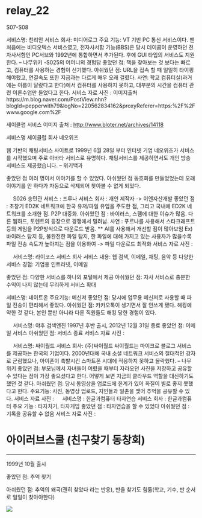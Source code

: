 # relay_22

S07-S08

서비스명: 천리안
서비스 회사: 미디어로그
주요 기능: VT 기반 PC 통신 서비스이다. 맨 처음에는 비디오텍스 서비스였고, 전자사서함 기능(BBS)은 당시 데이콤이 운영하던 전자사서함인 PC서브와 1992년에 통합하면서 추가된다. 후에 GUI 타입의 서비스도 지원한다. – 나무위키
-S025의 어머니의 경험담
좋았던 점: 책을 찾아보는 것 보다는 빠르고, 컴퓨터를 사용하는 경험이 신기했다.
아쉬웠던 점: URL을 접속 할 때 일일히 타이핑 해야했고, 연결속도 또한 지금과는 다르게 매우 오래 걸렸다.
사연: 학교 컴퓨터실(과거에는 이름이 달랐다고 한다)에서 컴퓨터를 사용하지 못하고, 대부분의 시간을 컴퓨터 관련 이론수업만 들었다고 한다. 
서비스 자료 사진 :
이미지출처https://m.blog.naver.com/PostView.nhn?blogId=pepperwith79&logNo=220562834162&proxyReferer=https:%2F%2Fwww.google.com%2F
 
 
세이클럽 서비스 이미지 출처 : http://www.bloter.net/archives/14118

서비스명 세이클럽
회사 네오위즈


웹 기반의 채팅서비스 사이트로 1999년 6월 28일 부터 인터넷 기업 네오위즈가 서비스를 시작했으며 주로 아바타 서비스로 유명하다. 채팅서비스를 제공하면서도 개인 방송 서비스도 제공했습니다.  – 위키백과


좋았던 점 여러 명이서 이야기를 할 수 있었다.
아쉬웠던 점 동호회를 만들었었는데 오래 이야기를 안 하다가 자동으로 삭제되어 찾아볼 수 없게 되었다.








 
S026 송민관
서비스 : 프루나
서비스 회사 : 개인 제작자 -> 이엔자산개발
좋았던 점 : 초창기 ED2K 네트워크에 한국 유저/파일 유입을 주도한 점, 그리고 국내에 ED2K 네트워크를 소개한 점. P2P 대중화.
아쉬웠던 점 : 바이러스, 스팸에 대한 이슈가 많음. 다른 웹하드, 토렌트의 등장으로 경쟁에서 밀려남.
사연 : 푸르나를 사용해서 스타크래프트 등의 게임을 P2P방식으로 다운로드 받음.
** AI를 사용해서 개선할 점이 많아보임
Ex) 바이러스 탐지 등, 불완전한 파일 탐지, 한 파일에 대해 가지고 있는 사용자가 많을수록 파일 전송 속도가 높아지는 점을 이용하여 -> 파일 다운로드 최적화
서비스 자료 사진 :
 
 
서비스명: 라이코스
서비스 회사
서비스 내용: 웹 검색, 이메일, 채팅, 음악 등 다양한 서비스
경험: 기업용 인트라넷, 이메일

좋았던 점: 다양한 서비스를 하나의 포털에서 제공
아쉬웠던 점: 자사 서비스로 충분한 수익이 나지 않는데 무리하게 서비스 확대



서비스명: 네이트온
주요기능: 메신져
좋았던 점: 당시에 업무용 메신저로 사용할 때 파일 전송이 편리해서 좋았다.
아쉬웠던 점: 카카오톡이 생기면서 잘 안쓰게 됐다. 해킹에 약한 것 같다, 본인 뿐만 아니라 다른 직원들도 해킹 당한 경험이 있다.

 
서비스명: 야후 검색엔진
1997년 후반 출시, 2012년 12월 31일 종료
좋았던 점: 이메일 서비스
아쉬웠던 점: 서비스 종료
서비스 자료 사진 :
  
 
서비스명: 싸이월드 서비스 회사: (주)싸이월드 싸이월드는 마이크로 블로그 서비스를 제공하는 한국의 기업이다. 2000년대에 국내 소셜 네트워크 서비스의 절대적인 강자로 군림했으나, 아이폰이 촉발시킨 스마트폰 시대에 적응하지 못하고 몰락했다. – 나무위키 좋았던 점: 부모님께서 자녀들이 어렸을 때부터 자라오던 사진을 저장하고 공유할 수 있다는 점이 가장 좋으셨다고 한다. 어떻게 보면 지금의 클라우드 역할을 대신하기도 했던 것 같다.  아쉬웠던 점: 당시 동영상을 업로드에 한계가 있어 화질이 별로 좋지 못했다고 한다. 주요기능: 사진, 동영상 업로드, 지인들과 일촌을 맺어 추억을 공유할 수 있다.  서비스 자료 사진 :
 
서비스명 : 한글과컴퓨터 타자연습
서비스 회사 : 한글과컴퓨터
주요 기능 : 타자치기, 타자게임
좋았던 점 : 타자연습을 할 수 있었다
아쉬웠던 점 : 기록을 공유할 수 없음
서비스 자료 사진 :
 

# 아이러브스쿨 (친구찾기 동창회)

---

1999년 10월 출시

 좋았던 점: 추억 찾기

아쉬웠던 점: 추억의 왜곡(괜히 찾았다 라는 반응), 반을 찾기도 힘듦(학교, 기수, 반 순서로 일일이 찾아야한다)

![](C:\Users\MYCOM\Desktop\imagg.jpg)
